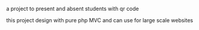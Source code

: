a project to present and absent students with qr code

this project design with pure php MVC and can use for large scale websites
